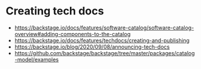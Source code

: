 # Creating tech docs

- https://backstage.io/docs/features/software-catalog/software-catalog-overview#adding-components-to-the-catalog
- https://backstage.io/docs/features/techdocs/creating-and-publishing
- https://backstage.io/blog/2020/09/08/announcing-tech-docs
- https://github.com/backstage/backstage/tree/master/packages/catalog-model/examples
